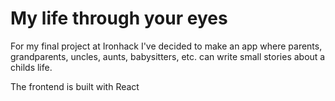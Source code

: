 # My life through your eyes

For my final project at Ironhack I've decided to make an app where parents, grandparents, uncles, aunts, babysitters, etc. can write small stories about a childs life.

The frontend is built with React